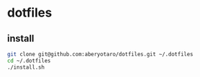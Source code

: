 # dotfiles

## install

```bash
git clone git@github.com:aberyotaro/dotfiles.git ~/.dotfiles
cd ~/.dotfiles
./install.sh
